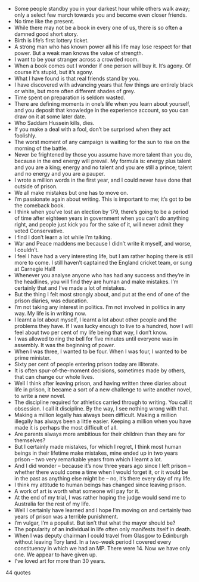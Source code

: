  - Some people standby you in your darkest hour while others walk away; only a select few march towards you and become even closer friends.
 - No time like the present.
 - While there may not be a book in every one of us, there is so often a damned good short story.
 - Birth is life’s first lottery ticket.
 - A strong man who has known power all his life may lose respect for that power. But a weak man knows the value of strength.
 - I want to be your stranger across a crowded room.
 - When a book comes out I wonder if one person will buy it. It’s agony. Of course it’s stupid, but it’s agony.
 - What I have found is that real friends stand by you.
 - I have discovered with advancing years that few things are entirely black or white, but more often different shades of grey.
 - Time spent on preparation is seldom wasted.
 - There are defining moments in one’s life when you learn about yourself, and you deposit that knowledge in the experience account, so you can draw on it at some later date.
 - Who Saddam Hussein kills, dies.
 - If you make a deal with a fool, don’t be surprised when they act foolishly.
 - The worst moment of any campaign is waiting for the sun to rise on the morning of the battle.
 - Never be frightened by those you assume have more talent than you do, because in the end energy will prevail. My formula is: energy plus talent and you are a king; energy and no talent and you are still a prince; talent and no energy and you are a pauper.
 - I wrote a million words in the first year, and I could never have done that outside of prison.
 - We all make mistakes but one has to move on.
 - I’m passionate again about writing. This is important to me; it’s got to be the comeback book.
 - I think when you’ve lost an election by 179, there’s going to be a period of time after eighteen years in government when you can’t do anything right, and people just kick you for the sake of it, will never admit they voted Conservative.
 - I find I don’t learn a lot while I’m talking.
 - War and Peace maddens me because I didn’t write it myself, and worse, I couldn’t.
 - I feel I have had a very interesting life, but I am rather hoping there is still more to come. I still haven’t captained the England cricket team, or sung at Carnegie Hall!
 - Whenever you analyse anyone who has had any success and they’re in the headlines, you will find they are human and make mistakes. I’m certainly that and I’ve made a lot of mistakes.
 - But the thing I felt most strongly about, and put at the end of one of the prison diaries, was education.
 - I’m not taking any interest in politics. I’m not involved in politics in any way. My life is in writing now.
 - I learnt a lot about myself, I learnt a lot about other people and the problems they have. If I was lucky enough to live to a hundred, how I will feel about two per cent of my life being that way, I don’t know.
 - I was allowed to ring the bell for five minutes until everyone was in assembly. It was the beginning of power.
 - When I was three, I wanted to be four. When I was four, I wanted to be prime minister.
 - Sixty per cent of people entering prison today are illiterate.
 - It is often spur-of-the-moment decisions, sometimes made by others, that can change our whole lives.
 - Well I think after leaving prison, and having written three diaries about life in prison, it became a sort of a new challenge to write another novel, to write a new novel.
 - The discipline required for athletics carried through to writing. You call it obsession. I call it discipline. By the way, I see nothing wrong with that.
 - Making a million legally has always been difficult. Making a million illegally has always been a little easier. Keeping a million when you have made it is perhaps the most difficult of all.
 - Are parents always more ambitious for their children than they are for themselves?
 - But I certainly made mistakes, for which I regret, I think most human beings in their lifetime make mistakes, mine ended up in two years prison – two very remarkable years from which I learnt a lot.
 - And I did wonder – because it’s now three years ago since I left prison – whether there would come a time when I would forget it, or it would be in the past as anything else might be – no, it’s there every day of my life.
 - I think my attitude to human beings has changed since leaving prison.
 - A work of art is worth what someone will pay for it.
 - At the end of my trial, I was rather hoping the judge would send me to Australia for the rest of my life.
 - Well I certainly have learned and I hope I’m moving on and certainly two years of prison was a terrible punishment.
 - I’m vulgar, I’m a populist. But isn’t that what the mayor should be?
 - The popularity of an individual in life often only manifests itself in death.
 - When I was deputy chairman I could travel from Glasgow to Edinburgh without leaving Tory land. In a two-week period I covered every constituency in which we had an MP. There were 14. Now we have only one. We appear to have given up.
 - I’ve loved art for more than 30 years.

44 quotes